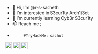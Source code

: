 - 👋 Hi, I’m @r-s-sacheth
- 👀 I’m interested in S3cur1ty Arch1t3ct
- 🌱 I’m currently learning Cyb3r S3cur1ty
- 📫 Reach me ;
-          #TryHackMe: sachut
         
<!---
r-s-sacheth/r-s-sacheth is a ✨ special ✨ repository because its `README.md` (this file) appears on your GitHub profile.
You can click the Preview link to take a look at your changes.
--->
<a href="https://www.instagram.com/r_s_sacheth/" target="blank"> <img align="left" src="https://raw.githubusercontent.com/rahuldkjain/github-profile-readme-generator/master/src/images/icons/Social/instagram.svg" height="22" width="22"/> </a>
<a href="https://twitter.com/sacheth_r/" target="blank"><img align="left" src="https://raw.githubusercontent.com/rahuldkjain/github-profile-readme-generator/master/src/images/icons/Social/twitter.svg" height="22" width="22"/> </a>
<a href="https://twitter.com/sacheth_r/" target="blank"><img align="left" src="https://raw.githubusercontent.com/rahuldkjain/github-profile-readme-generator/master/src/images/icons/Social/linked-in.svg" height="22" width="22"/> </a>
